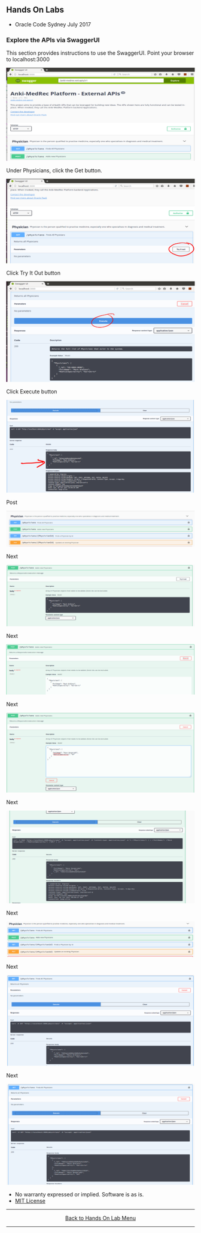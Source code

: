 ## Hands On Labs

- Oracle Code Sydney July 2017

### Explore the APIs via SwaggerUI

This section provides instructions to use the SwaggerUI.
Point your browser to localhost:3000

<img src="./img/swagger1.PNG" />

Under Physicians, click the Get button.

<img src="./img/swagger2.PNG" />

Click Try It Out button

<img src="./img/swagger3.PNG" />

Click Execute button

<img src="./img/swagger4.PNG" />

Post

<img src="./img/swagger5.PNG" />

Next 

<img src="./img/swagger6.PNG" />

Next

<img src="./img/swagger7.PNG" />

Next

<img src="./img/swagger8.PNG" />

Next 

<img src="./img/swagger9.PNG" />

Next

<img src="./img/swagger10.PNG" />

Next

<img src="./img/swagger11.PNG" />

Next

<img src="./img/swagger12.PNG" />


* No warranty expressed or implied.  Software is as is.
* [MIT License](http://www.opensource.org/licenses/mit-license.html)

<hr />
<center>
<a href="handsonlabs" class="btn" >Back to Hands On Lab Menu</a>
<center />
<hr />

